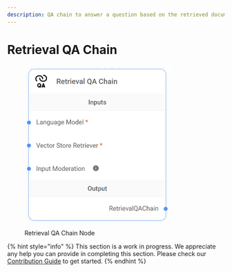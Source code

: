 ```yaml
---
description: QA chain to answer a question based on the retrieved documents.
---
```


# Retrieval QA Chain

<figure><img src="../../../.gitbook/assets/image (38).png" alt="" width="337"><figcaption><p>Retrieval QA Chain Node</p></figcaption></figure>

{% hint style="info" %}
This section is a work in progress. We appreciate any help you can provide in completing this section. Please check our [Contribution Guide](../../../CONTRIBUTING.md) to get started.
{% endhint %}
